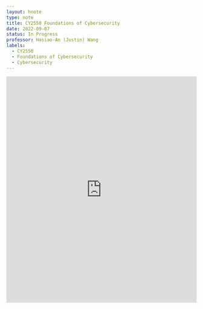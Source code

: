 ```yaml
---
layout: hnote
type: note
title: CY2550 Foundations of Cybersecurity
date: 2022-09-07
status: In Progress
professor: Hasiao-An (Justin) Wang
labels:
  - CY2550
  - Foundations of Cybersecurity
  - Cybersecurity
---
```


<iframe src="https://drive.google.com/embeddedfolderview?id=1cVcn91aA85b1Y5C0zuuZEZsoBhwOfSt2#list" style="width:100%; height:600px; border:0;"></iframe>
